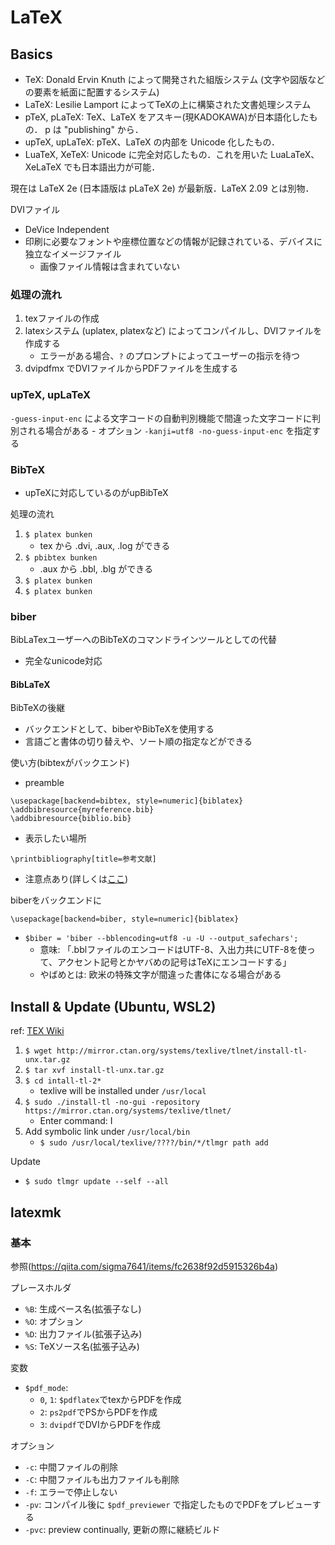 # LaTeX
## Basics
- TeX: Donald Ervin Knuth によって開発された組版システム (文字や図版などの要素を紙面に配置するシステム)
- LaTeX: Lesilie Lamport によってTeXの上に構築された文書処理システム
- pTeX, pLaTeX: TeX、LaTeX をアスキー(現KADOKAWA)が日本語化したもの． p は "publishing" から．
- upTeX, upLaTeX: pTeX、LaTeX の内部を Unicode 化したもの．
- LuaTeX, XeTeX: Unicode に完全対応したもの．これを用いた LuaLaTeX、XeLaTeX でも日本語出力が可能．

現在は LaTeX 2e (日本語版は pLaTeX 2e) が最新版．LaTeX 2.09 とは別物．

DVIファイル
- DeVice Independent
- 印刷に必要なフォントや座標位置などの情報が記録されている、デバイスに独立なイメージファイル
    - 画像ファイル情報は含まれていない

### 処理の流れ
1. texファイルの作成
2. latexシステム (uplatex, platexなど) によってコンパイルし、DVIファイルを作成する
    - エラーがある場合、`?` のプロンプトによってユーザーの指示を待つ
3. dvipdfmx でDVIファイルからPDFファイルを生成する

### upTeX, upLaTeX
`-guess-input-enc` による文字コードの自動判別機能で間違った文字コードに判別される場合がある
    - オプション `-kanji=utf8 -no-guess-input-enc` を指定する

### BibTeX
- upTeXに対応しているのがupBibTeX

処理の流れ
1. `$ platex bunken`
    - tex から .dvi, .aux, .log ができる
2. `$ pbibtex bunken`
    - .aux から .bbl, .blg ができる
3. `$ platex bunken`
4. `$ platex bunken`

### biber
BibLaTexユーザーへのBibTeXのコマンドラインツールとしての代替
- 完全なunicode対応

#### BibLaTeX
BibTeXの後継
- バックエンドとして、biberやBibTeXを使用する
- 言語ごと書体の切り替えや、ソート順の指定などができる

使い方(bibtexがバックエンド)
- preamble
```
\usepackage[backend=bibtex, style=numeric]{biblatex}
\addbibresource{myreference.bib}
\addbibresource{biblio.bib}
```
- 表示したい場所
```
\printbibliography[title=参考文献]
```
- 注意点あり(詳しくは[ここ](https://konn-san.com/prog/why-not-latexmk.html))

biberをバックエンドに
```
\usepackage[backend=biber, style=numeric]{biblatex}
```
- `$biber = 'biber --bblencoding=utf8 -u -U --output_safechars';`
    - 意味: 「.bblファイルのエンコードはUTF-8、入出力共にUTF-8を使って、アクセント記号とかヤバめの記号はTeXにエンコードする」
    - やばめとは: 欧米の特殊文字が間違った書体になる場合がある

## Install & Update (Ubuntu, WSL2)
ref: [TEX Wiki](https://texwiki.texjp.org/?Linux#texliveinstall)

1. `$ wget http://mirror.ctan.org/systems/texlive/tlnet/install-tl-unx.tar.gz`
2. `$ tar xvf install-tl-unx.tar.gz`
3. `$ cd intall-tl-2*`
    - texlive will be installed under `/usr/local`
4. `$ sudo ./install-tl -no-gui -repository https://mirror.ctan.org/systems/texlive/tlnet/`
    - Enter command: I
5. Add symbolic link under `/usr/local/bin`
    - `$ sudo /usr/local/texlive/????/bin/*/tlmgr path add`

Update
- `$ sudo tlmgr update --self --all`

## latexmk
### 基本
参照(https://qiita.com/sigma7641/items/fc2638f92d5915326b4a)

プレースホルダ
- `%B`: 生成ベース名(拡張子なし)
- `%O`: オプション
- `%D`: 出力ファイル(拡張子込み)
- `%S`: TeXソース名(拡張子込み)

変数
- `$pdf_mode`:
    - `0`, `1`: `$pdflatex`でtexからPDFを作成
    - `2`: `ps2pdf`でPSからPDFを作成
    - `3`: `dvipdf`でDVIからPDFを作成

オプション
- `-c`: 中間ファイルの削除
- `-C`: 中間ファイルも出力ファイルも削除
- `-f`: エラーで停止しない
- `-pv`: コンパイル後に `$pdf_previewer` で指定したものでPDFをプレビューする
- `-pvc`: preview continually, 更新の際に継続ビルド
